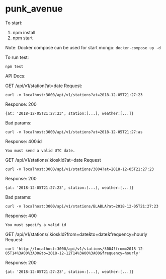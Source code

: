 # punk_avenue

To start:

1. npm install
2. npm start

Note: Docker compose can be used for start mongo: `docker-compose up -d`

To run test:

`npm test`

API Docs:

GET /api/v1/station?at=date
Request:
```
curl -v localhost:3000/api/v1/stations?at=2018-12-05T21:27:23
```
Response:
200
```
{at: '2018-12-05T21:27:23', station:[...], weather:[...]}
```
Bad params:
```
curl -v localhost:3000/api/v1/stations?at=2018-12-05T21:27:as
```
Response:
400:id
```
You must send a valid UTC date.
````

GET /api/v1/stations/:kioskId?at=date
Request
```
curl -v localhost:3000/api/v1/stations/3004?at=2018-12-05T21:27:23
```
Response:
200
```
{at: '2018-12-05T21:27:23', station:[...], weather:[...]}
```
Bad params:
```
curl -v localhost:3000/api/v1/stations/BLABLA?at=2018-12-05T21:27:23
```
Response:
400
```
You must specify a valid id
```
GET /api/v1/stations/:kioskId?from=date&to=date&frequency=hourly
Request:
```
curl 'http://localhost:3000/api/v1/stations/3004?from=2018-12-05T14%3A00%3A00&to=2018-12-12T14%3A00%3A00&frequency=hourly'
```
Response:
200
```
{at: '2018-12-05T21:27:23', station:[...], weather:[...]}
```
